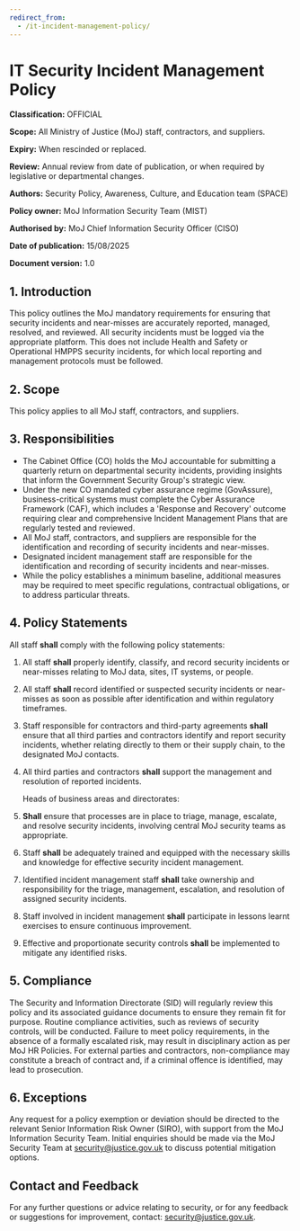 ```yaml
---
redirect_from:
  - /it-incident-management-policy/
---
```

# IT Security Incident Management Policy

**Classification:** OFFICIAL

**Scope:** All Ministry of Justice \(MoJ\) staff, contractors, and suppliers.

**Expiry:** When rescinded or replaced.

**Review:** Annual review from date of publication, or when required by legislative or departmental changes.

**Authors:** Security Policy, Awareness, Culture, and Education team \(SPACE\)

**Policy owner:** MoJ Information Security Team \(MIST\)

**Authorised by:** MoJ Chief Information Security Officer \(CISO\)

**Date of publication:** 15/08/2025

**Document version:** 1.0

## 1. Introduction

This policy outlines the MoJ mandatory requirements for ensuring that security incidents and near-misses are accurately reported, managed, resolved, and reviewed. All security incidents must be logged via the appropriate platform. This does not include Health and Safety or Operational HMPPS security incidents, for which local reporting and management protocols must be followed.

## 2. Scope

This policy applies to all MoJ staff, contractors, and suppliers.

## 3. Responsibilities

-   The Cabinet Office \(CO\) holds the MoJ accountable for submitting a quarterly return on departmental security incidents, providing insights that inform the Government Security Group's strategic view.
-   Under the new CO mandated cyber assurance regime \(GovAssure\), business-critical systems must complete the Cyber Assurance Framework \(CAF\), which includes a 'Response and Recovery' outcome requiring clear and comprehensive Incident Management Plans that are regularly tested and reviewed.
-   All MoJ staff, contractors, and suppliers are responsible for the identification and recording of security incidents and near-misses.
-   Designated incident management staff are responsible for the identification and recording of security incidents and near-misses.
-   While the policy establishes a minimum baseline, additional measures may be required to meet specific regulations, contractual obligations, or to address particular threats.

## 4. Policy Statements

All staff **shall** comply with the following policy statements:

1.  All staff **shall** properly identify, classify, and record security incidents or near-misses relating to MoJ data, sites, IT systems, or people.
2.  All staff **shall** record identified or suspected security incidents or near-misses as soon as possible after identification and within regulatory timeframes.
3.  Staff responsible for contractors and third-party agreements **shall** ensure that all third parties and contractors identify and report security incidents, whether relating directly to them or their supply chain, to the designated MoJ contacts.
4.  All third parties and contractors **shall** support the management and resolution of reported incidents.

    Heads of business areas and directorates:

5.  **Shall** ensure that processes are in place to triage, manage, escalate, and resolve security incidents, involving central MoJ security teams as appropriate.
6.  Staff **shall** be adequately trained and equipped with the necessary skills and knowledge for effective security incident management.
7.  Identified incident management staff **shall** take ownership and responsibility for the triage, management, escalation, and resolution of assigned security incidents.
8.  Staff involved in incident management **shall** participate in lessons learnt exercises to ensure continuous improvement.
9.  Effective and proportionate security controls **shall** be implemented to mitigate any identified risks.

## 5. Compliance

The Security and Information Directorate \(SID\) will regularly review this policy and its associated guidance documents to ensure they remain fit for purpose. Routine compliance activities, such as reviews of security controls, will be conducted. Failure to meet policy requirements, in the absence of a formally escalated risk, may result in disciplinary action as per MoJ HR Policies. For external parties and contractors, non-compliance may constitute a breach of contract and, if a criminal offence is identified, may lead to prosecution.

## 6. Exceptions

Any request for a policy exemption or deviation should be directed to the relevant Senior Information Risk Owner \(SIRO\), with support from the MoJ Information Security Team. Initial enquiries should be made via the MoJ Security Team at [security@justice.gov.uk](mailto:security@justice.gov.uk) to discuss potential mitigation options.

## Contact and Feedback

For any further questions or advice relating to security, or for any feedback or suggestions for improvement, contact: [security@justice.gov.uk](mailto:security@justice.gov.uk).

